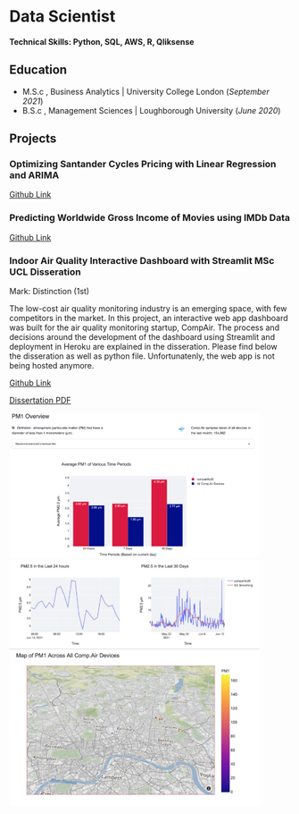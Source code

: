 # Data Scientist

#### Technical Skills: Python, SQL, AWS, R, Qliksense

## Education						       		
- M.S.c , Business Analytics	| University College London (_September 2021_)	 			        		
- B.S.c , Management Sciences | Loughborough University (_June 2020_)

## Projects
### Optimizing Santander Cycles Pricing with Linear Regression and ARIMA
[Github Link](https://github.com/Julienvh98/Optimizing-Santander-Cycles-Pricing/blob/main/Optimizing%20Santander%20Cycles%20Pricing%20with%20Linear%20Regression%20and%20ARIMA.ipynb)

### Predicting Worldwide Gross Income of Movies using IMDb Data
[Github Link](https://github.com/Julienvh98/Predicting-Worldwide-Revenue-of-Movies-using-IMDb-Data/blob/main/Predictive%20Analytics%20Final.ipynb)

### Indoor Air Quality Interactive Dashboard with Streamlit MSc UCL Disseration
Mark: Distinction (1st)

The low-cost air quality monitoring industry is an emerging space, with few competitors in the market. In this project, an interactive web app dashboard was built for the air quality monitoring startup, CompAir. The process and decisions around the development of the dashboard using Streamlit and deployment in Heroku are explained in the disseration. Please find below the disseration as well as python file. Unfortunatenly, the web app is not being hosted anymore. 

[Github Link](https://github.com/Julienvh98/Indoor-Air-Quality-Interactive-Dashboard-with-Streamlit/blob/master/main.py)

[Dissertation PDF](https://github.com/Julienvh98/julienvh98.github.io/blob/main/assets/MSIN0114%20Dissertation.pdf)

<img src=/assets/PM1.png width="450">
<img src=/assets/PM25.png width="450">
<img src=/assets/Map1.png width="450">




